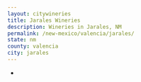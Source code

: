 ```yaml
---
layout: citywineries
title: Jarales Wineries
description: Wineries in Jarales, NM
permalink: /new-mexico/valencia/jarales/
state: nm
county: valencia
city: jarales
---
```

-
